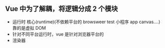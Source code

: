 ## Vue 中为了解耦，将逻辑分成 2 个模块

- 运行时 核心(runtime)(不依赖平台的 browsweer test 小程序 app canvas....) 靠的是虚拟 DOM
- 针对不同平台运行时，vue 是针对浏览器平台的
- 渲染器
